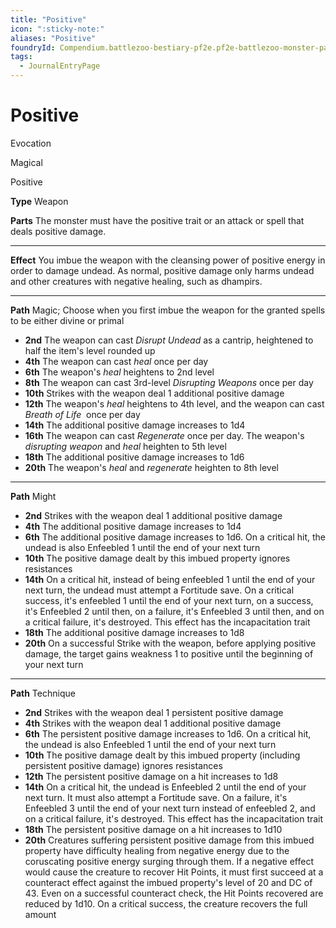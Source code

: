 ```yaml
---
title: "Positive"
icon: ":sticky-note:"
aliases: "Positive"
foundryId: Compendium.battlezoo-bestiary-pf2e.pf2e-battlezoo-monster-parts.JournalEntry.DUgV4RRnkTaikCI2.JournalEntryPage.BpF49x52KnXfvTYi
tags:
  - JournalEntryPage
---
```


# Positive
Evocation

Magical

Positive

**Type** Weapon

**Parts** The monster must have the positive trait or an attack or spell that deals positive damage.

* * *

**Effect** You imbue the weapon with the cleansing power of positive energy in order to damage undead. As normal, positive damage only harms undead and other creatures with negative healing, such as dhampirs.

* * *

**Path** Magic; Choose when you first imbue the weapon for the granted spells to be either divine or primal

*   **2nd** The weapon can cast _Disrupt Undead_ as a cantrip, heightened to half the item's level rounded up
*   **4th** The weapon can cast _heal_ once per day
*   **6th** The weapon's _heal_ heightens to 2nd level
*   **8th** The weapon can cast 3rd-level _Disrupting Weapons_ once per day
*   **10th** Strikes with the weapon deal 1 additional positive damage
*   **12th** The weapon's _heal_ heightens to 4th level, and the weapon can cast _Breath of Life_  once per day
*   **14th** The additional positive damage increases to 1d4
*   **16th** The weapon can cast _Regenerate_ once per day. The weapon's _disrupting weapon_ and _heal_ heighten to 5th level
*   **18th** The additional positive damage increases to 1d6
*   **20th** The weapon's _heal_ and _regenerate_ heighten to 8th level

* * *

**Path** Might

*   **2nd** Strikes with the weapon deal 1 additional positive damage
*   **4th** The additional positive damage increases to 1d4
*   **6th** The additional positive damage increases to 1d6. On a critical hit, the undead is also Enfeebled 1 until the end of your next turn
*   **10th** The positive damage dealt by this imbued property ignores resistances
*   **14th** On a critical hit, instead of being enfeebled 1 until the end of your next turn, the undead must attempt a Fortitude save. On a critical success, it's enfeebled 1 until the end of your next turn, on a success, it's Enfeebled 2 until then, on a failure, it's Enfeebled 3 until then, and on a critical failure, it's destroyed. This effect has the incapacitation trait
*   **18th** The additional positive damage increases to 1d8
*   **20th** On a successful Strike with the weapon, before applying positive damage, the target gains weakness 1 to positive until the beginning of your next turn

* * *

**Path** Technique

*   **2nd** Strikes with the weapon deal 1 persistent positive damage
*   **4th** Strikes with the weapon deal 1 additional positive damage
*   **6th** The persistent positive damage increases to 1d6. On a critical hit, the undead is also Enfeebled 1 until the end of your next turn
*   **10th** The positive damage dealt by this imbued property (including persistent positive damage) ignores resistances
*   **12th** The persistent positive damage on a hit increases to 1d8
*   **14th** On a critical hit, the undead is Enfeebled 2 until the end of your next turn. It must also attempt a Fortitude save. On a failure, it's Enfeebled 3 until the end of your next turn instead of enfeebled 2, and on a critical failure, it's destroyed. This effect has the incapacitation trait
*   **18th** The persistent positive damage on a hit increases to 1d10
*   **20th** Creatures suffering persistent positive damage from this imbued property have difficulty healing from negative energy due to the coruscating positive energy surging through them. If a negative effect would cause the creature to recover Hit Points, it must first succeed at a counteract effect against the imbued property's level of 20 and DC of 43. Even on a successful counteract check, the Hit Points recovered are reduced by 1d10. On a critical success, the creature recovers the full amount